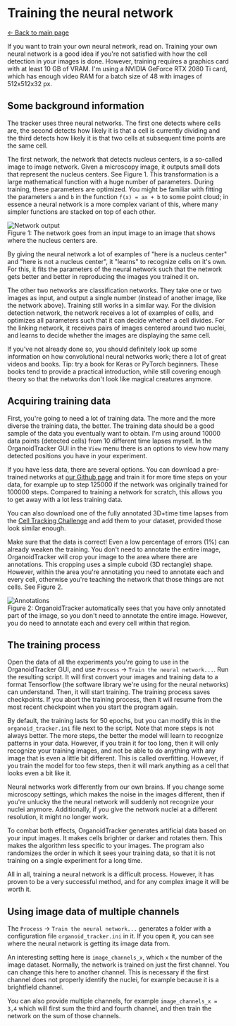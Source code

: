 # Training the neural network
[← Back to main page](INDEX.md)

If you want to train your own neural network, read on. Training your own neural network is a good idea if you're not satisfied with how the cell detection in your images is done. However, training requires a graphics card with at least 10 GB of VRAM. I'm using a NVIDIA GeForce RTX 2080 Ti card, which has enough video RAM for a batch size of 48 with images of 512x512x32 px.

## Some background information
The tracker uses three neural networks. The first one detects where cells are, the second detects how likely it is that a cell is currently dividing and the third detects how likely it is that two cells at subsequent time points are the same cell.

The first network, the network that detects nucleus centers, is a so-called image to image network. Given a microscopy image, it outputs small dots that represent the nucleus centers. See Figure 1. This transformation is a large mathematical function with a huge number of parameters. During training, these parameters are optimized. You might be familiar with fitting the parameters `a` and `b` in the function `f(x) = ax + b` to some point cloud; in essence a neural network is a more complex variant of this, where many simpler functions are stacked on top of each other.

![Network output](images/network.png)  
Figure 1: The network goes from an input image to an image that shows where the nucleus centers are.

By giving the neural network a lot of examples of "here is a nucleus center" and "here is not a nucleus center", it "learns" to recognize cells on it's own. For this, it fits the parameters of the neural network such that the network gets better and better in reproducing the images you trained it on.

The other two networks are classification networks. They take one or two images as input, and output a single number (instead of another image, like the network above). Training still works in a similar way. For the division detection network, the network receives a lot of examples of cells, and optimizes all parameters such that it can decide whether a cell divides. For the linking network, it receives pairs of images centered around two nuclei, and learns to decide whether the images are displaying the same cell.

If you've not already done so, you should definitely look up some information on how convolutional neural networks work; there a lot of great videos and books. Tip: try a book for Keras or PyTorch beginners. These books tend to provide a practical introduction, while still covering enough theory so that the networks don't look like magical creatures anymore.

## Acquiring training data
First, you're going to need a lot of training data. The more and the more diverse the training data, the better. The training data should be a good sample of the data you eventually want to obtain. I'm using around 10000 data points (detected cells) from 10 different time lapses myself. In the OrganoidTracker GUI in the `View` menu there is an options to view how many detected positions you have in your experiment.

If you have less data, there are several options. You can download a pre-trained networks at [our Github page](https://github.com/jvzonlab/OrganoidTracker) and train it for more time steps on your data, for example up to step 125000 if the network was originally trained for 100000 steps. Compared to training a network for scratch, this allows you to get away with a lot less training data.

You can also download one of the fully annotated 3D+time time lapses from the [Cell Tracking Challenge](https://celltrackingchallenge.net/3d-datasets/) and add them to your dataset, provided those look similar enough.

Make sure that the data is correct! Even a low percentage of errors (1%) can already weaken the training. You don't need to annotate the entire image, OrganoidTracker will crop your image to the area where there are annotations. This cropping uses a simple cuboid (3D rectangle) shape. However, within the area you're annotating you need to annotate each and every cell, otherwise you're teaching the network that those things are not cells. See Figure 2.

![Annotations](images/annotations.png)  
Figure 2: OrganoidTracker automatically sees that you have only annotated part of the image, so you don't need to annotate the entire image. However, you do need to annotate each and every cell within that region.

## The training process
Open the data of all the experiments you're going to use in the OrganoidTracker GUI, and use `Process` -> `Train the neural network...`. Run the resulting script. It will first convert your images and training data to a format Tensorflow (the software library we're using for the neural networks) can understand. Then, it will start training. The training process saves checkpoints. If you abort the training process, then it will resume from the most recent checkpoint when you start the program again.

By default, the training lasts for 50 epochs, but you can modify this in the `organoid_tracker.ini` file next to the script. Note that more steps is not always better. The more steps, the better the model will learn to recognize patterns in your data. However, if you train it for too long, then it will only recognize your training images, and not be able to do anything with any image that is even a little bit different. This is called overfitting. However, if you train the model for too few steps, then it will mark anything as a cell that looks even a bit like it.

Neural networks work differently from our own brains. If you change some microscopy settings, which makes the noise in the images different, then if you're unlucky the the neural network will suddenly not recognize your nuclei anymore. Additionally, if you give the network nuclei at a different resolution, it might no longer work.

To combat both effects, OrganoidTracker generates artificial data based on your input images. It makes cells brighter or darker and rotates them. This makes the algorithm less specific to your images. The program also randomizes the order in which it sees your training data, so that it is not training on a single experiment for a long time.

All in all, training a neural network is a difficult process. However, it has proven to be a very successful method, and for any complex image it will be worth it.

## Using image data of multiple channels
The `Process` -> `Train the neural network...` generates a folder with a configuration file `organoid_tracker.ini` in it. If you open it, you can see where the neural network is getting its image data from. 

An interesting setting here is `image_channels_x`, which `x` the number of the image dataset. Normally, the network is trained on just the first channel. You can change this here to another channel. This is necessary if the first channel does not properly identify the nuclei, for example because it is a brightfield channel.

You can also provide multiple channels, for example `image_channels_x = 3,4` which will first sum the third and fourth channel, and then train the network on the sum of those channels.
